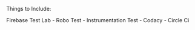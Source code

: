 Things to Include:

Firebase Test Lab
    - Robo Test
    - Instrumentation Test
    - Codacy
    - Circle Ci